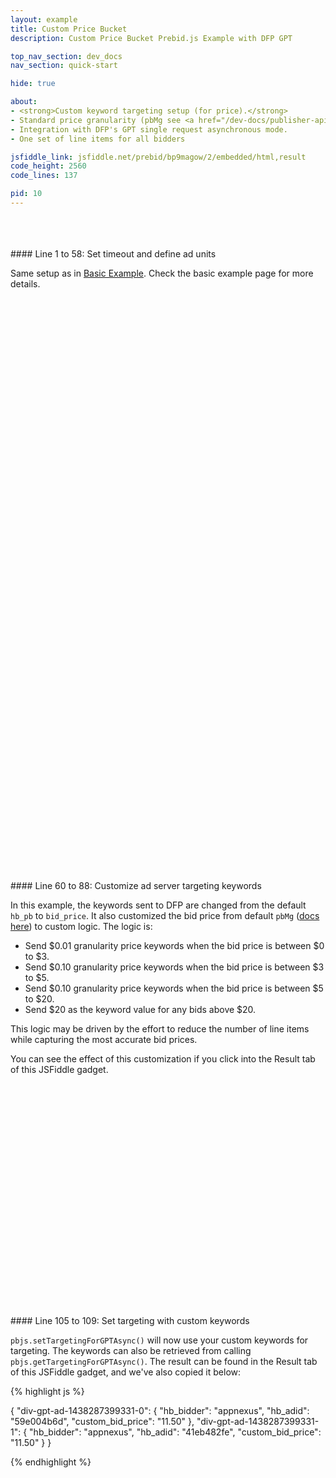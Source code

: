 ```yaml
---
layout: example
title: Custom Price Bucket
description: Custom Price Bucket Prebid.js Example with DFP GPT

top_nav_section: dev_docs
nav_section: quick-start

hide: true

about:
- <strong>Custom keyword targeting setup (for price).</strong>
- Standard price granularity (pbMg see <a href="/dev-docs/publisher-api-reference.html#bidResponse">reference here</a>).
- Integration with DFP's GPT single request asynchronous mode.
- One set of line items for all bidders

jsfiddle_link: jsfiddle.net/prebid/bp9magow/2/embedded/html,result
code_height: 2560
code_lines: 137

pid: 10
---
```



<br>
<br>
<br>

<div markdown="1">
#### Line 1 to 58: Set timeout and define ad units

Same setup as in [Basic Example](/dev-docs/examples/basic-example.html). Check the basic example page for more details.

</div>

<br><br><br><br><br><br>
<br><br><br><br><br><br>
<br><br><br><br><br><br>
<br><br><br><br><br><br>
<br><br><br><br><br><br>
<br><br><br><br><br><br>
<br><br><br><br><br><br>
<br><br><br><br><br><br>
<br><br><br><br><br><br>

<div markdown="1">
#### Line 60 to 88: Customize ad server targeting keywords

In this example, the keywords sent to DFP are changed from the default `hb_pb` to `bid_price`. It also customized the bid price from default `pbMg` ([docs here](http://prebid.org/dev-docs/publisher-api-reference.html#bidResponse)) to custom logic. The logic is:

- Send $0.01 granularity price keywords when the bid price is between $0 to $3.
- Send $0.10 granularity price keywords when the bid price is between $3 to $5.
- Send $0.10 granularity price keywords when the bid price is between $5 to $20.
- Send $20 as the keyword value for any bids above $20.

This logic may be driven by the effort to reduce the number of line items while capturing the most accurate bid prices.

You can see the effect of this customization if you click into the Result tab of this JSFiddle gadget.
</div>




<br><br><br><br><br><br>
<br><br><br><br><br><br>
<br><br><br><br><br><br>
<br><br><br>

<div markdown="1">
#### Line 105 to 109: Set targeting with custom keywords

`pbjs.setTargetingForGPTAsync()` will now use your custom keywords for targeting. The keywords can also be retrieved from calling `pbjs.getTargetingForGPTAsync()`. The result can be found in the Result tab of this JSFiddle gadget, and we've also copied it below:

{% highlight js %}

{
  "div-gpt-ad-1438287399331-0": {
    "hb_bidder": "appnexus",
    "hb_adid": "59e004b6d",
    "custom_bid_price": "11.50"
  },
  "div-gpt-ad-1438287399331-1": {
    "hb_bidder": "appnexus",
    "hb_adid": "41eb482fe",
    "custom_bid_price": "11.50"
  }
}

{% endhighlight %}


</div>
